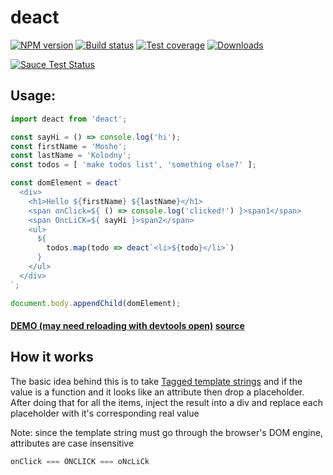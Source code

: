 deact
===

[![NPM version][npm-image]][npm-url]
[![Build status][travis-image]][travis-url]
[![Test coverage][coveralls-image]][coveralls-url]
[![Downloads][downloads-image]][downloads-url]

[![Sauce Test Status][sauce-image]][sauce-url]


## Usage:

```js
import deact from 'deact';

const sayHi = () => console.log('hi');
const firstName = 'Moshe';
const lastName = 'Kolodny';
const todos = [ 'make todos list', 'something else?' ];

const domElement = deact`
  <div>
    <h1>Hello ${firstName} ${lastName}</h1>
    <span onClick=${ () => console.log('clicked!') }>span1</span>
    <span OncLiCK=${ sayHi }>span2</span>
    <ul>
      ${
        todos.map(todo => deact`<li>${todo}</li>`)
      }
    </ul>
  </div>
`;

document.body.appendChild(domElement);

```

#### [DEMO (may need reloading with devtools open)](http://kolodny.github.io/quick-gist/#https://gist.githubusercontent.com/kolodny/689484049e3f19718db1/raw/5732cfbfa5e853af8bd0945fac352b9fb72384c9/index.js) [source](https://gist.githubusercontent.com/kolodny/689484049e3f19718db1/raw/5732cfbfa5e853af8bd0945fac352b9fb72384c9/index.js)

## How it works

The basic idea behind this is to take
[Tagged template strings](https://developer.mozilla.org/en-US/docs/Web/JavaScript/Reference/template_strings#Tagged_template_strings)
and if the value is a function and it looks like an attribute then drop
a placeholder. After doing that for all the items, inject the result into
a div and replace each placeholder with it's corresponding real value

Note: since the template string must go through the browser's DOM engine,
attributes are case insensitive 

```js
onClick === ONCLICK === oNcLiCk
```

[npm-image]: https://img.shields.io/npm/v/deact.svg?style=flat-square
[npm-url]: https://npmjs.org/package/deact
[travis-image]: https://img.shields.io/travis/kolodny/deact.svg?style=flat-square
[travis-url]: https://travis-ci.org/kolodny/deact
[coveralls-image]: https://img.shields.io/coveralls/kolodny/deact.svg?style=flat-square
[coveralls-url]: https://coveralls.io/r/kolodny/deact
[downloads-image]: http://img.shields.io/npm/dm/deact.svg?style=flat-square
[downloads-url]: https://npmjs.org/package/deact

[sauce-image]: https://saucelabs.com/browser-matrix/kolodny-deact.svg
[sauce-url]: https://saucelabs.com/u/kolodny-deact

